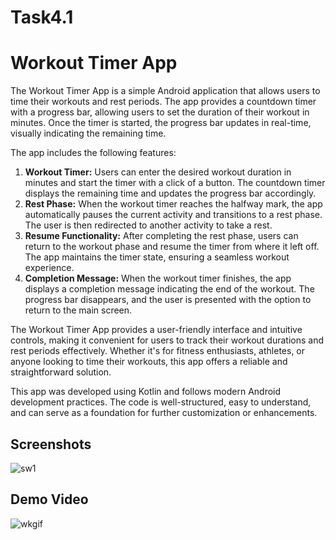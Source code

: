 # Task4.1

# Workout Timer App

The Workout Timer App is a simple Android application that allows users to time their workouts and rest periods. The app provides a countdown timer with a progress bar, allowing users to set the duration of their workout in minutes. Once the timer is started, the progress bar updates in real-time, visually indicating the remaining time.

The app includes the following features:

1. **Workout Timer:** Users can enter the desired workout duration in minutes and start the timer with a click of a button. The countdown timer displays the remaining time and updates the progress bar accordingly.
2. **Rest Phase:** When the workout timer reaches the halfway mark, the app automatically pauses the current activity and transitions to a rest phase. The user is then redirected to another activity to take a rest.
3. **Resume Functionality:** After completing the rest phase, users can return to the workout phase and resume the timer from where it left off. The app maintains the timer state, ensuring a seamless workout experience.
4. **Completion Message:** When the workout timer finishes, the app displays a completion message indicating the end of the workout. The progress bar disappears, and the user is presented with the option to return to the main screen.

The Workout Timer App provides a user-friendly interface and intuitive controls, making it convenient for users to track their workout durations and rest periods effectively. Whether it's for fitness enthusiasts, athletes, or anyone looking to time their workouts, this app offers a reliable and straightforward solution.

This app was developed using Kotlin and follows modern Android development practices. The code is well-structured, easy to understand, and can serve as a foundation for further customization or enhancements.

## Screenshots
![sw1](https://github.com/PrabhKhinda/Task4.1/assets/133014455/df3add8f-e6b9-4514-b182-fb40c763f6a8)

## Demo Video
![wkgif](https://github.com/PrabhKhinda/Task4.1/assets/133014455/af7efb6f-18a6-410a-9258-e295c4a44767)


